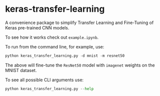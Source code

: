 # keras-transfer-learning

A convenience package to simplify Transfer Learning and Fine-Tuning of Keras pre-trained CNN models.

To see how it works check out `example.ipynb`.

To run from the command line, for example, use:
```python
python keras_transfer_learning.py -d mnist -m resnet50
```
The above will fine-tune the `ResNet50` model with `imagenet` weights on the MNIST dataset.

To see all possible CLI arguments use:
```python
python keras_transfer_learning.py --help
```
